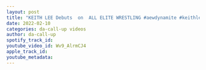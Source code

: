 ```yaml
---
layout: post
title: "KEITH LEE Debuts￼ on  ALL ELITE WRESTLING #aewdynamite #keithlee"
date: 2022-02-10
categories: da-call-up videos
author: da-call-up
spotify_track_id: 
youtube_video_id: Wv9_AlrmCJ4
apple_track_id: 
youtube_metadata: 
---
```

